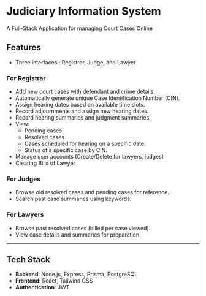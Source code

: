 # Judiciary Information System

A Full-Stack Application for managing Court Cases Online

## Features

- Three interfaces : Registrar, Judge, and Lawyer
###  For Registrar
- Add new court cases with defendant and crime details.
- Automatically generate unique Case Identification Number (CIN).
- Assign hearing dates based on available time slots.
- Record adjournments and assign new hearing dates.
- Record hearing summaries and judgment summaries.
- View:
  -  Pending cases 
  -  Resolved cases 
  -  Cases scheduled for hearing on a specific date.
  -  Status of a specific case by CIN.
- Manage user accounts (Create/Delete for lawyers, judges)
- Clearing Bills of Lawyer

###  For Judges
- Browse old resolved cases and pending cases for reference.
- Search past case summaries using keywords.

###  For Lawyers
- Browse past resolved cases (billed per case viewed).
- View case details and summaries for preparation.

---
## Tech Stack

- **Backend**: Node.js, Express, Prisma, PostgreSQL
- **Frontend**: React, Tailwind CSS
- **Authentication**: JWT

